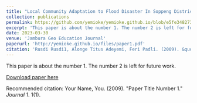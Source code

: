 ```yaml
---
title: "Local Community Adaptation to Flood Disaster In Soppeng District"
collection: publications
permalink: https://github.com/yemioke/yemioke.github.io/blob/e5fe348273a1fd4d0ec056b21469ce31316b8e70/files/paper1.pdf
excerpt: 'This paper is about the number 1. The number 2 is left for future work.'
date: 2023-03-30
venue: 'Jambura Geo Education Journal'
paperurl: 'http://yemioke.github.io/files/paper1.pdf'
citation: 'Rusdi Rusdi1, Alonge Titus Adeyemi, Feri Padli. (2009). &quot; Local Community Adaptation to Flood Disaster In Soppeng District.&quot; <i>Jambura Geo Education Journal</i>. 1(1).'
---
```

This paper is about the number 1. The number 2 is left for future work.

[Download paper here](http://yemioke.github.io/files/Article1.pdf)

Recommended citation: Your Name, You. (2009). "Paper Title Number 1." <i>Journal 1</i>. 1(1).
